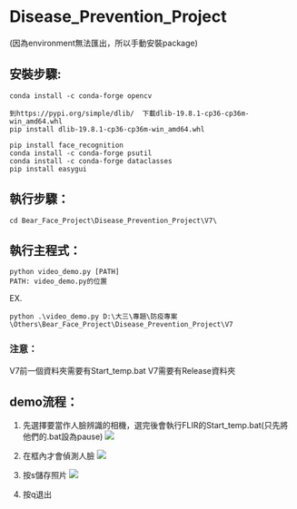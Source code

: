 # Disease_Prevention_Project
(因為environment無法匯出，所以手動安裝package)
## 安裝步驟:

```powershell=
conda install -c conda-forge opencv

到https://pypi.org/simple/dlib/	下載dlib-19.8.1-cp36-cp36m-win_amd64.whl
pip install dlib-19.8.1-cp36-cp36m-win_amd64.whl

pip install face_recognition
conda install -c conda-forge psutil
conda install -c conda-forge dataclasses
pip install easygui
```

## 執行步驟：
```powershell=
cd Bear_Face_Project\Disease_Prevention_Project\V7\
```

## 執行主程式：

```powershell=
python video_demo.py [PATH]
PATH: video_demo.py的位置
```

EX.

```powershell=
python .\video_demo.py D:\大三\專題\防疫專案\Others\Bear_Face_Project\Disease_Prevention_Project\V7
```

### 注意：
V7前一個資料夾需要有Start_temp.bat
V7需要有Release資料夾

## demo流程：
1. 先選擇要當作人臉辨識的相機，選完後會執行FLIR的Start_temp.bat(只先將他們的.bat設為pause)
![](https://i.imgur.com/WsrYBnd.jpg)

2. 在框內才會偵測人臉
![](https://i.imgur.com/DxWL81d.jpg)

3. 按s儲存照片
![](https://i.imgur.com/MA0nKSC.jpg)

7. 按q退出

